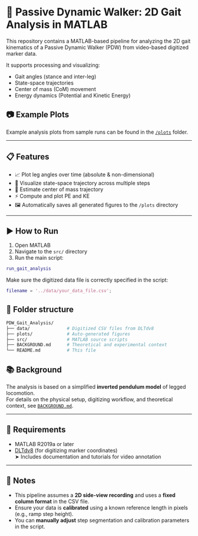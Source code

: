 # 🦿 Passive Dynamic Walker: 2D Gait Analysis in MATLAB

This repository contains a MATLAB-based pipeline for analyzing the 2D gait kinematics of a Passive Dynamic Walker (PDW) from video-based digitized marker data.

It supports processing and visualizing:

- Gait angles (stance and inter-leg)
- State-space trajectories
- Center of mass (CoM) movement
- Energy dynamics (Potential and Kinetic Energy)

## 📷 Example Plots

Example analysis plots from sample runs can be found in the [`/plots`](./plots) folder.

---

## 📋 Features

- 📈 Plot leg angles over time (absolute & non-dimensional)
- 🔁 Visualize state-space trajectory across multiple steps
- 🎯 Estimate center of mass trajectory
- ⚡ Compute and plot PE and KE
- 🖼️ Automatically saves all generated figures to the `/plots` directory

---

## ▶️ How to Run

1. Open MATLAB
2. Navigate to the `src/` directory
3. Run the main script:

```matlab
run_gait_analysis
```
Make sure the digitized data file is correctly specified in the script:
```matlab
filename = '../data/your_data_file.csv';
```
## 📂 Folder structure
```graphql
PDW_Gait_Analysis/
├── data/              # Digitized CSV files from DLTdv8
├── plots/             # Auto-generated figures
├── src/               # MATLAB source scripts
├── BACKGROUND.md      # Theoretical and experimental context
└── README.md          # This file
```


## 📚 Background

The analysis is based on a simplified **inverted pendulum model** of legged locomotion.  
For details on the physical setup, digitizing workflow, and theoretical context, see [`BACKGROUND.md`](./BACKGROUND.md).

---

## 🔧 Requirements

- MATLAB R2019a or later  
- [DLTdv8](http://biomech.web.unc.edu/dltdv/) (for digitizing marker coordinates)  
  ➤ Includes documentation and tutorials for video annotation

---

## 📌 Notes

- This pipeline assumes a **2D side-view recording** and uses a **fixed column format** in the CSV file.
- Ensure your data is **calibrated** using a known reference length in pixels (e.g., ramp step height).
- You can **manually adjust** step segmentation and calibration parameters in the script.
